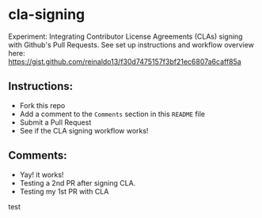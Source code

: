 # cla-signing
Experiment: Integrating Contributor License Agreements (CLAs) signing with Github's Pull Requests. See set up instructions and workflow overview here: https://gist.github.com/reinaldo13/f30d7475157f3bf21ec6807a6caff85a

## Instructions:
- Fork this repo
- Add a comment to the `Comments` section in this `README` file
- Submit a Pull Request
- See if the CLA signing workflow works!

## Comments:
- Yay! it works!
- Testing a 2nd PR after signing CLA.
- Testing my 1st PR with CLA 

test
